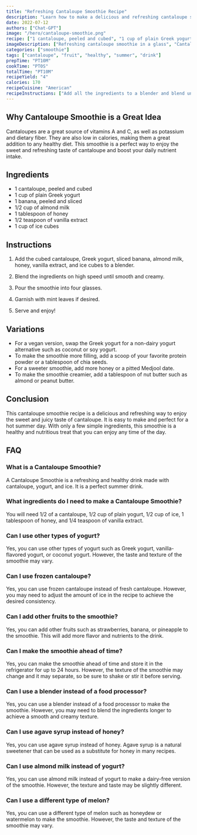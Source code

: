 ```yaml
---
title: "Refreshing Cantaloupe Smoothie Recipe"
description: "Learn how to make a delicious and refreshing cantaloupe smoothie that is perfect for a summer day!"
date: 2022-07-12
authors: ["Chat-GPT"]
image: "/hero/cantaloupe-smoothie.png"
recipe: ["1 cantaloupe, peeled and cubed", "1 cup of plain Greek yogurt", "1 banana, peeled and sliced", "1/2 cup of almond milk", "1 tablespoon of honey", "1/2 teaspoon of vanilla extract", "1 cup of ice cubes"]
imageDescription: ["Refreshing cantaloupe smoothie in a glass", "Cantaloupe smoothie topped with mint leaves", "A blender with cantaloupe smoothie ingredients", "A glass of cantaloupe smoothie on a wooden table"]
categories: ["smoothie"]
tags: ["cantaloupe", "fruit", "healthy", "summer", "drink"]
prepTime: "PT10M"
cookTime: "PT0S"
totalTime: "PT10M"
recipeYield: "4"
calories: 170
recipeCuisine: "American"
recipeInstructions: ["Add all the ingredients to a blender and blend until smooth.", "Pour the smoothie into four glasses and garnish with mint leaves if desired.", "Serve and enjoy!"]
---
```


## Why Cantaloupe Smoothie is a Great Idea

Cantaloupes are a great source of vitamins A and C, as well as potassium and dietary fiber. They are also low in calories, making them a great addition to any healthy diet. This smoothie is a perfect way to enjoy the sweet and refreshing taste of cantaloupe and boost your daily nutrient intake.

## Ingredients

- 1 cantaloupe, peeled and cubed
- 1 cup of plain Greek yogurt
- 1 banana, peeled and sliced
- 1/2 cup of almond milk
- 1 tablespoon of honey
- 1/2 teaspoon of vanilla extract
- 1 cup of ice cubes

## Instructions

1. Add the cubed cantaloupe, Greek yogurt, sliced banana, almond milk, honey, vanilla extract, and ice cubes to a blender.

2. Blend the ingredients on high speed until smooth and creamy.

3. Pour the smoothie into four glasses.

4. Garnish with mint leaves if desired.

5. Serve and enjoy!

## Variations

- For a vegan version, swap the Greek yogurt for a non-dairy yogurt alternative such as coconut or soy yogurt.
- To make the smoothie more filling, add a scoop of your favorite protein powder or a tablespoon of chia seeds.
- For a sweeter smoothie, add more honey or a pitted Medjool date.
- To make the smoothie creamier, add a tablespoon of nut butter such as almond or peanut butter.

## Conclusion

This cantaloupe smoothie recipe is a delicious and refreshing way to enjoy the sweet and juicy taste of cantaloupe. It is easy to make and perfect for a hot summer day. With only a few simple ingredients, this smoothie is a healthy and nutritious treat that you can enjoy any time of the day.

## FAQ

### What is a Cantaloupe Smoothie?

A Cantaloupe Smoothie is a refreshing and healthy drink made with cantaloupe, yogurt, and ice. It is a perfect summer drink.

### What ingredients do I need to make a Cantaloupe Smoothie?

You will need 1/2 of a cantaloupe, 1/2 cup of plain yogurt, 1/2 cup of ice, 1 tablespoon of honey, and 1/4 teaspoon of vanilla extract.

### Can I use other types of yogurt?

Yes, you can use other types of yogurt such as Greek yogurt, vanilla-flavored yogurt, or coconut yogurt. However, the taste and texture of the smoothie may vary.

### Can I use frozen cantaloupe?

Yes, you can use frozen cantaloupe instead of fresh cantaloupe. However, you may need to adjust the amount of ice in the recipe to achieve the desired consistency.

### Can I add other fruits to the smoothie?

Yes, you can add other fruits such as strawberries, banana, or pineapple to the smoothie. This will add more flavor and nutrients to the drink.

### Can I make the smoothie ahead of time?

Yes, you can make the smoothie ahead of time and store it in the refrigerator for up to 24 hours. However, the texture of the smoothie may change and it may separate, so be sure to shake or stir it before serving.

### Can I use a blender instead of a food processor?

Yes, you can use a blender instead of a food processor to make the smoothie. However, you may need to blend the ingredients longer to achieve a smooth and creamy texture.

### Can I use agave syrup instead of honey?

Yes, you can use agave syrup instead of honey. Agave syrup is a natural sweetener that can be used as a substitute for honey in many recipes.

### Can I use almond milk instead of yogurt?

Yes, you can use almond milk instead of yogurt to make a dairy-free version of the smoothie. However, the texture and taste may be slightly different.

### Can I use a different type of melon?

Yes, you can use a different type of melon such as honeydew or watermelon to make the smoothie. However, the taste and texture of the smoothie may vary.